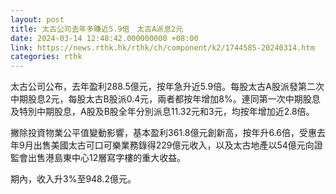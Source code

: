 ```yaml
---
layout: post
title: 太古公司去年多賺近5.9倍　太古A派息2元
date: 2024-03-14 12:48:42.000000000 +08:00
link: https://news.rthk.hk/rthk/ch/component/k2/1744585-20240314.htm
categories: rthk
---
```


太古公司公布，去年盈利288.5億元，按年急升近5.9倍。每股太古A股派發第二次中期股息2元，每股太古B股派0.4元，兩者都按年增加8%。連同第一次中期股息及特別中期股息，A股及B股全年分別派息11.32元和3元，均按年增加近2.8倍。

撇除投資物業公平值變動影響，基本盈利361.8億元創新高，按年升6.6倍，受惠去年9月出售美國太古可口可樂業務錄得229億元收入，以及太古地產以54億元向證監會出售港島東中心12層寫字樓的重大收益。

期內，收入升3%至948.2億元。
